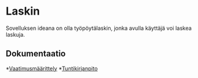 # Laskin

Sovelluksen ideana on olla työpöytälaskin, jonka avulla käyttäjä voi laskea laskuja.

## Dokumentaatio

*[Vaatimusmäärittely](https://github.com/ainkeri/ot-harjoitustyo/blob/2389a77f15eb63128dcde2bd70c33e8a907f2204/calculator/dokumentaatio/vaatimusmaarittely.md)
*[Tuntikirjanpito](https://github.com/ainkeri/ot-harjoitustyo/blob/2389a77f15eb63128dcde2bd70c33e8a907f2204/calculator/dokumentaatio/tuntikirjanpito.md)



